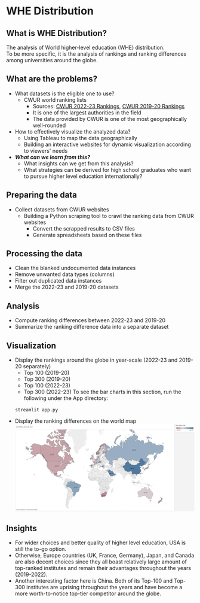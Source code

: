 # WHE Distribution

## What is WHE Distribution?
The analysis of World higher-level education (WHE) distribution.<br/>
To be more specific, it is the analysis of rankings and ranking differences among universities around the globe.

## What are the problems?
* What datasets is the eligible one to use?
  - CWUR world ranking lists
    - Sources: [CWUR 2022-23 Rankings](https://cwur.org/2022-23.php), [CWUR 2019-20 Rankings](https://cwur.org/2019-20.php)
    - It is one of the largest authorities in the field
    - The data provided by CWUR is one of the most geographically well-rounded
* How to effectively visualize the analyzed data? 
  - Using Tableau to map the data geographically
  - Building an interactive websites for dynamic visualization according to viewers' needs
* ***What can we learn from this?***
  - What insights can we get from this analysis?
  - What strategies can be derived for high school graduates who want to pursue higher level education internationally?

## Preparing the data
* Collect datasets from CWUR websites
  - Building a Python scraping tool to crawl the ranking data from CWUR websites
    - Convert the scrapped results to CSV files
    - Generate spreadsheets based on these files

## Processing the data
* Clean the blanked undocumented data instances
* Remove unwanted data types (columns)
* Filter out duplicated data instances
* Merge the 2022-23 and 2019-20 datasets

## Analysis
* Compute ranking differences between 2022-23 and 2019-20
* Summarize the ranking difference data into a separate dataset

## Visualization
* Display the rankings around the globe in year-scale (2022-23 and 2019-20 separately)
  - Top 100 (2019-20)
  - Top 300 (2019-20)
  - Top 100 (2022-23)
  - Top 300 (2022-23)
  To see the bar charts in this section, run the following under the App directory:
  <pre><code>streamlit app.py</code></pre>
* Display the ranking differences on the world map
![differences](WHED_2019-22.png)

## Insights
* For wider choices and better quality of higher level education, USA is still the to-go option.
* Otherwise, Europe countries (UK, France, Germany), Japan, and Canada are also decent choices since they all boast relatively large amount of top-ranked institutes and remain their advantages throughout the years (2019-2022).
* Another interesting factor here is China. Both of its Top-100 and Top-300 institutes are uprising throughout the years and have become a more worth-to-notice top-tier competitor around the globe.
